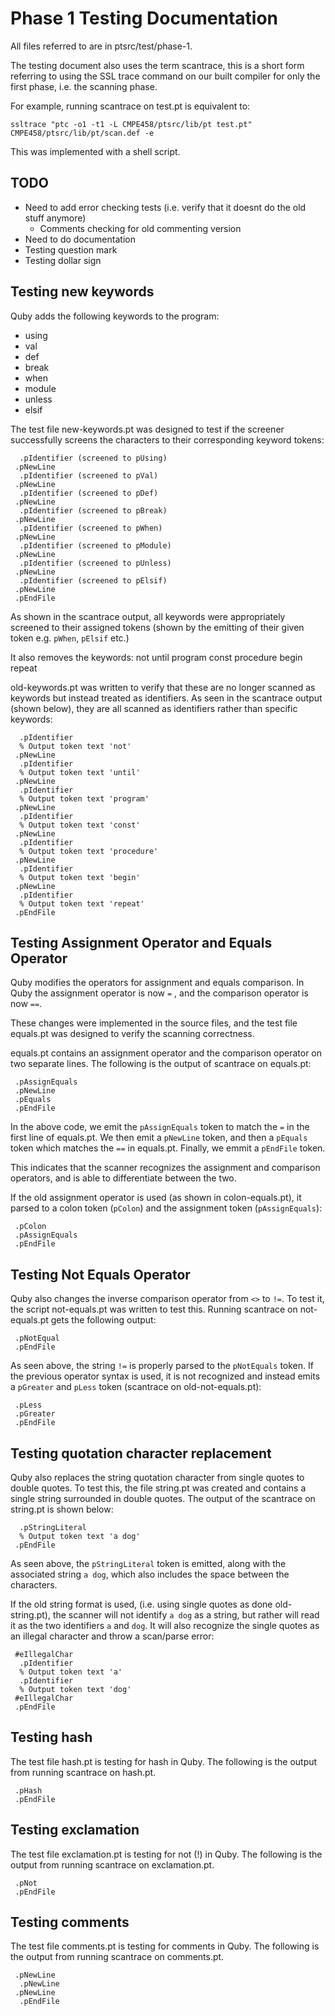 # Phase 1 Testing Documentation
All files referred to are in ptsrc/test/phase-1.

The testing document also uses the term scantrace, this is a short form referring to using the SSL trace command on our built compiler for only the first phase, i.e. the scanning phase.

For example, running scantrace on test.pt is equivalent to:

```
ssltrace "ptc -o1 -t1 -L CMPE458/ptsrc/lib/pt test.pt" CMPE458/ptsrc/lib/pt/scan.def -e
```

This was implemented with a shell script.

## TODO
- Need to add error checking tests (i.e. verify that it doesnt do the old stuff anymore)
  - Comments checking for old commenting version
- Need to do documentation
- Testing question mark
- Testing dollar sign

## Testing new keywords
Quby adds the following keywords to the program:
- using
- val
- def
- break
- when
- module
- unless
- elsif

The test file new-keywords.pt was designed to test if the screener successfully screens the characters to their corresponding keyword tokens:

```
  .pIdentifier (screened to pUsing)
 .pNewLine
  .pIdentifier (screened to pVal)
 .pNewLine
  .pIdentifier (screened to pDef)
 .pNewLine
  .pIdentifier (screened to pBreak)
 .pNewLine
  .pIdentifier (screened to pWhen)
 .pNewLine
  .pIdentifier (screened to pModule)
 .pNewLine
  .pIdentifier (screened to pUnless)
 .pNewLine
  .pIdentifier (screened to pElsif)
 .pNewLine
 .pEndFile
```

As shown in the scantrace output, all keywords were appropriately screened to their assigned tokens (shown by the emitting of their given token e.g. `pWhen`, `pElsif` etc.)

It also removes the keywords:
not
until
program
const
procedure
begin
repeat

old-keywords.pt was written to verify that these are no longer scanned as keywords but instead treated as identifiers. As seen in the scantrace output (shown below), they are all scanned as identifiers rather than specific keywords:

```
  .pIdentifier
  % Output token text 'not'
 .pNewLine
  .pIdentifier
  % Output token text 'until'
 .pNewLine
  .pIdentifier
  % Output token text 'program'
 .pNewLine
  .pIdentifier
  % Output token text 'const'
 .pNewLine
  .pIdentifier
  % Output token text 'procedure'
 .pNewLine
  .pIdentifier
  % Output token text 'begin'
 .pNewLine
  .pIdentifier
  % Output token text 'repeat'
 .pEndFile
```

## Testing Assignment Operator and Equals Operator
Quby modifies the operators for assignment and equals comparison. In Quby the assignment operator is now `=` , and the comparison operator is now `==`.

These changes were implemented in the source files, and the test file equals.pt was designed to verify the scanning correctness.

equals.pt contains an assignment operator and the comparison operator on two separate lines. The following is the output of scantrace on equals.pt:

```
 .pAssignEquals
 .pNewLine
 .pEquals
 .pEndFile
```

In the above code, we emit the `pAssignEquals` token to match the `=` in the first line of equals.pt. We then emit a `pNewLine` token, and then a `pEquals` token which matches the `==` in equals.pt. Finally, we emmit a `pEndFile` token.

This indicates that the scanner recognizes the assignment and comparison operators, and is able to differentiate between the two.

If the old assignment operator is used (as shown in colon-equals.pt), it parsed to a colon token (`pColon`) and the assignment token (`pAssignEquals`):

```
 .pColon
 .pAssignEquals
 .pEndFile
```

## Testing Not Equals Operator
Quby also changes the inverse comparison operator from `<>` to `!=`. To test it, the script not-equals.pt was written to test this. Running scantrace on not-equals.pt gets the following output:

```
 .pNotEqual
 .pEndFile
```

As seen above, the string `!=` is properly parsed to the `pNotEquals` token. If the previous operator syntax is used, it is not recognized and instead emits a `pGreater` and `pLess` token (scantrace on old-not-equals.pt):

```
 .pLess
 .pGreater
 .pEndFile
```


## Testing quotation character replacement
Quby also replaces the string quotation character from single quotes to double quotes. To test this, the file string.pt was created and contains a single string surrounded in double quotes. The output of the scantrace on string.pt is shown below:

```
  .pStringLiteral
  % Output token text 'a dog'
 .pEndFile
```

As seen above, the `pStringLiteral` token is emitted, along with the associated string `a dog`, which also includes the space between the characters.

If the old string format is used, (i.e. using single quotes as done old-string.pt), the scanner will not identify `a dog` as a string, but rather will read it as the two identifiers `a` and `dog`. It will also recognize the single quotes as an illegal character and throw a scan/parse error:

```
 #eIllegalChar
  .pIdentifier
  % Output token text 'a'
  .pIdentifier
  % Output token text 'dog'
 #eIllegalChar
 .pEndFile
```

## Testing hash
The test file hash.pt is testing for hash in Quby.
The following is the output from running scantrace on hash.pt.

```
 .pHash
 .pEndFile
```

## Testing exclamation
The test file exclamation.pt is testing for not (!) in Quby.
The following is the output from running scantrace on exclamation.pt.

```
 .pNot
 .pEndFile
 ```

 ## Testing comments 
The test file comments.pt is testing for comments in Quby.
The following is the output from running scantrace on comments.pt.

```
 .pNewLine
  .pNewLine
 .pNewLine
  .pEndFile
```